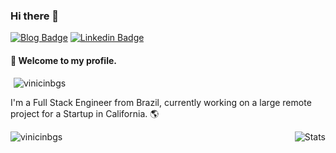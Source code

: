 ### Hi there 👋
[![Blog Badge](https://img.shields.io/badge/blog-vinicinbgs.github.io-black)](https://vinicinbgs.github.io)
[![Linkedin Badge](https://img.shields.io/badge/-LinkedIn-blue?style=flat-square&logo=Linkedin&logoColor=white&link=https://www.linkedin.com/in/vinicius-morais-dutra-5260bb116/)](https://www.linkedin.com/in/vinicius-morais-dutra-5260bb116/)

#### :rocket: Welcome to my profile.
<p style="margin:0 5px"> <img src="https://komarev.com/ghpvc/?username=vinicinbgs" alt="vinicinbgs" /> </p>

I'm a Full Stack Engineer from Brazil, currently working on a large remote project for a Startup in California. :earth_americas:

<img alt="Stats" align="right" src="https://github-readme-stats.vercel.app/api?username=vinicinbgs&show_icons=true&theme=dracula" />
<p><img align="left" src="https://github-readme-stats.vercel.app/api/top-langs/?username=vinicinbgs&layout=compact&theme=dracula" alt="vinicinbgs" /></p>
